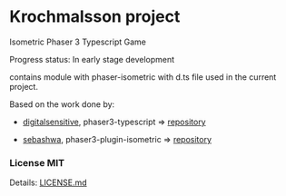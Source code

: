# Krochmalsson project

Isometric Phaser 3 Typescript Game

Progress status: In early stage development


contains module with phaser-isometric with d.ts file used in the current project.

Based on the work done by:
* [digitalsensitive](https://github.com/digitsensitive),
    phaser3-typescript => [repository](https://github.com/digitsensitive/phaser3-typescript)
 
* [sebashwa](https://github.com/sebashwa),
    phaser3-plugin-isometric => [repository](https://github.com/sebashwa/phaser3-plugin-isometric)
    
### License MIT
Details: [LICENSE.md](LICENSE.md)